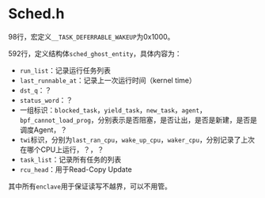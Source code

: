 # Sched.h

98行，宏定义`__TASK_DEFERRABLE_WAKEUP`为0x1000。

592行，定义结构体`sched_ghost_entity`，具体内容为：

* `run_list`：记录运行任务列表
* `last_runnable_at`：记录上一次运行时间（kernel time）
* `dst_q`：？
* `status_word`：？
* 一组标识：`blocked_task`，`yield_task`，`new_task`，`agent`，`bpf_cannot_load_prog`，分别表示是否阻塞，是否让出，是否是新建，是否是调度Agent，？
* `twi`标识，分别为`last_ran_cpu`，`wake_up_cpu`，`waker_cpu`，分别记录了上次在哪个CPU上运行，？，？
* `task_list`：记录所有任务的列表
* `rcu_head`：用于Read-Copy Update

其中所有`enclave`用于保证读写不越界，可以不用管。